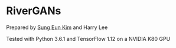 # RiverGANs

Prepared by [Sung Eun Kim](https://github.com/saint-kim) and Harry Lee

Tested with Python 3.6.1 and TensorFlow 1.12 on a NVIDIA K80 GPU
